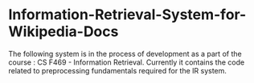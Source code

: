 # Information-Retrieval-System-for-Wikipedia-Docs

The following system is in the process of development as a part of the course : CS F469 - Information Retrieval.
Currently it contains the code related to preprocessing fundamentals required for the IR system.
